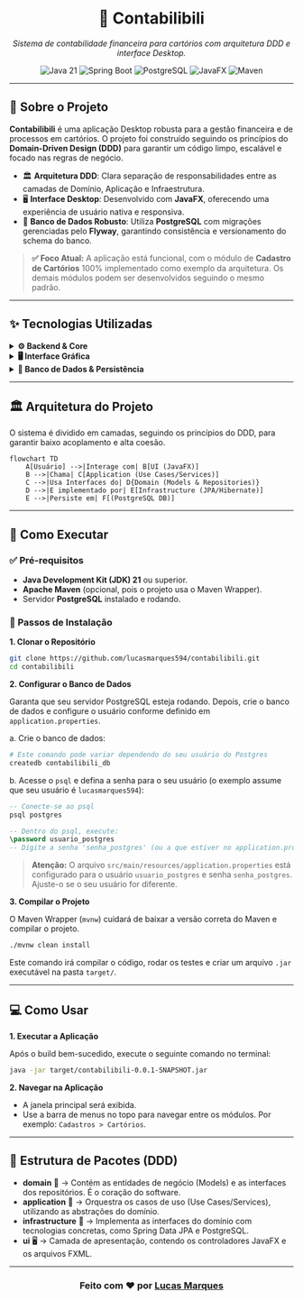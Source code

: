 <h1 align="center">🧾 Contabilibili</h1>

<p align="center">
  <em>Sistema de contabilidade financeira para cartórios com arquitetura DDD e interface Desktop.</em>
</p>

<p align="center">
  <img src="https://img.shields.io/badge/Java-21-ED8B00?style=flat&logo=openjdk&logoColor=white" alt="Java 21"/>
  <img src="https://img.shields.io/badge/Spring_Boot-3.x-6DB33F?style=flat&logo=spring&logoColor=white" alt="Spring Boot"/>
  <img src="https://img.shields.io/badge/PostgreSQL-14+-336791?style=flat&logo=postgresql&logoColor=white" alt="PostgreSQL"/>
  <img src="https://img.shields.io/badge/JavaFX-21-007396?style=flat&logo=oracle&logoColor=white" alt="JavaFX"/>
  <img src="https://img.shields.io/badge/Maven-4+-C71A36?style=flat&logo=apache-maven&logoColor=white" alt="Maven"/>
</p>

---

## 📖 Sobre o Projeto

**Contabilibili** é uma aplicação Desktop robusta para a gestão financeira e de processos em cartórios. O projeto foi construído seguindo os princípios do **Domain-Driven Design (DDD)** para garantir um código limpo, escalável e focado nas regras de negócio.

- 🏛️ **Arquitetura DDD**: Clara separação de responsabilidades entre as camadas de Domínio, Aplicação e Infraestrutura.
- 🖥️ **Interface Desktop**: Desenvolvido com **JavaFX**, oferecendo uma experiência de usuário nativa e responsiva.
- 🐘 **Banco de Dados Robusto**: Utiliza **PostgreSQL** com migrações gerenciadas pelo **Flyway**, garantindo consistência e versionamento do schema do banco.

> **✅ Foco Atual:** A aplicação está funcional, com o módulo de **Cadastro de Cartórios** 100% implementado como exemplo da arquitetura. Os demais módulos podem ser desenvolvidos seguindo o mesmo padrão.

---

## ✨ Tecnologias Utilizadas

<details>
  <summary><strong>⚙️ Backend & Core</strong></summary>
  
- ☕ **Java 21**: Versão mais recente da linguagem, aproveitando seus novos recursos e performance.
- 🌱 **Spring Boot 3.x**: Framework para inicialização rápida e configuração simplificada da aplicação.
- 🏗️ **Maven**: Ferramenta para gerenciamento de dependências e automação do build do projeto.
- 🗂️ **Domain-Driven Design (DDD)**: Arquitetura focada nas regras de negócio complexas.
</details>

<details>
  <summary><strong>🖥️ Interface Gráfica</strong></summary>

- 🎨 **JavaFX 21**: Framework moderno para a criação de interfaces de usuário ricas e performáticas em Java.
- 📄 **FXML**: Linguagem baseada em XML para definir a estrutura da interface, separando a lógica da apresentação.
</details>

<details>
  <summary><strong>💾 Banco de Dados & Persistência</strong></summary>

- 🐘 **PostgreSQL**: Banco de dados relacional poderoso e confiável.
- 🛏️ **JPA/Hibernate**: Framework para mapeamento objeto-relacional (ORM) e persistência de dados.
- 🦋 **Flyway**: Ferramenta para controle de versão e migração do schema do banco de dados.
</details>

---

## 🏛️ Arquitetura do Projeto

O sistema é dividido em camadas, seguindo os princípios do DDD, para garantir baixo acoplamento e alta coesão.

```mermaid
flowchart TD
    A[Usuário] -->|Interage com| B[UI (JavaFX)]
    B -->|Chama| C[Application (Use Cases/Services)]
    C -->|Usa Interfaces do| D{Domain (Models & Repositories)}
    D -->|E implementado por| E[Infrastructure (JPA/Hibernate)]
    E -->|Persiste em| F[(PostgreSQL DB)]
```

---

## 🚀 Como Executar

### ✅ Pré-requisitos

- **Java Development Kit (JDK) 21** ou superior.
- **Apache Maven** (opcional, pois o projeto usa o Maven Wrapper).
- Servidor **PostgreSQL** instalado e rodando.

### 🔧 Passos de Instalação

**1. Clonar o Repositório**

```bash
git clone https://github.com/lucasmarques594/contabilibili.git
cd contabilibili
```

**2. Configurar o Banco de Dados**

Garanta que seu servidor PostgreSQL esteja rodando. Depois, crie o banco de dados e configure o usuário conforme definido em `application.properties`.

a. Crie o banco de dados:
```bash
# Este comando pode variar dependendo do seu usuário do Postgres
createdb contabilibili_db
```

b. Acesse o `psql` e defina a senha para o seu usuário (o exemplo assume que seu usuário é `lucasmarques594`):
```sql
-- Conecte-se ao psql
psql postgres

-- Dentro do psql, execute:
\password usuario_postgres
-- Digite a senha 'senha_postgres' (ou a que estiver no application.properties)
```
> **Atenção:** O arquivo `src/main/resources/application.properties` está configurado para o usuário `usuario_postgres` e senha `senha_postgres`. Ajuste-o se o seu usuário for diferente.

**3. Compilar o Projeto**

O Maven Wrapper (`mvnw`) cuidará de baixar a versão correta do Maven e compilar o projeto.
```bash
./mvnw clean install
```
Este comando irá compilar o código, rodar os testes e criar um arquivo `.jar` executável na pasta `target/`.

---

## 💻 Como Usar

**1. Executar a Aplicação**

Após o build bem-sucedido, execute o seguinte comando no terminal:

```bash
java -jar target/contabilibili-0.0.1-SNAPSHOT.jar
```

**2. Navegar na Aplicação**
- A janela principal será exibida.
- Use a barra de menus no topo para navegar entre os módulos. Por exemplo: `Cadastros > Cartórios`.

---

## 📁 Estrutura de Pacotes (DDD)

- **domain** 🧠 → Contém as entidades de negócio (Models) e as interfaces dos repositórios. É o coração do software.
- **application** 💼 → Orquestra os casos de uso (Use Cases/Services), utilizando as abstrações do domínio.
- **infrastructure** 🔌 → Implementa as interfaces do domínio com tecnologias concretas, como Spring Data JPA e PostgreSQL.
- **ui** 🖥️ → Camada de apresentação, contendo os controladores JavaFX e os arquivos FXML.

---

<h3 align="center">Feito com ❤️ por <a href="https://github.com/lucasmarques594">Lucas Marques</a></h3>